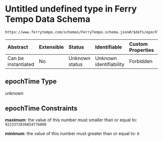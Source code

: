 # Untitled undefined type in Ferry Tempo Data Schema

```txt
https://www.ferrytempo.com/schemas/FerryTempo.schema.json#/$defs/epochTime
```



| Abstract            | Extensible | Status         | Identifiable            | Custom Properties | Additional Properties | Access Restrictions | Defined In                                                                           |
| :------------------ | :--------- | :------------- | :---------------------- | :---------------- | :-------------------- | :------------------ | :----------------------------------------------------------------------------------- |
| Can be instantiated | No         | Unknown status | Unknown identifiability | Forbidden         | Allowed               | none                | [FerryTempo.schema.json\*](../schemas/FerryTempo.schema.json "open original schema") |

## epochTime Type

unknown

## epochTime Constraints

**maximum**: the value of this number must smaller than or equal to: `9223372036854776000`

**minimum**: the value of this number must greater than or equal to: `0`

